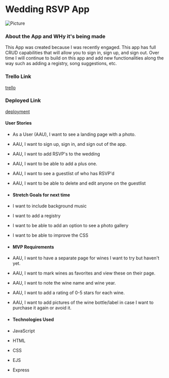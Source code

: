 # Wedding RSVP App
![Picture](https://images.unsplash.com/photo-1534875611686-50fe95ae2624?q=80&w=1944&auto=format&fit=crop&ixlib=rb-4.0.3&ixid=M3wxMjA3fDB8MHxwaG90by1wYWdlfHx8fGVufDB8fHx8fA%3D%3D)

### About the App and WHy it's being made
  This App was created because I was recently engaged. This app has full CRUD capabilities that will allow you to sign in, sign up, and sign out. Over time I will continue to build on this app and add new functionalities along the way such as adding a registry, song suggestions, etc. 
  
### Trello Link
[trello]([https://www.npmjs.com/package/express](https://trello.com/b/Iqrs0e6u/project-2-planning))

### Deployed Link
[deployment]()

#### User Stories
* As a User (AAU), I want to see a landing page with a photo.
* AAU, I want to sign up, sign in, and sign out of the app.
* AAU, I want to add RSVP's to the wedding
* AAU, I want to be able to add a plus one.
* AAU, I want to see a guestlist of who has RSVP'd
* AAU, I want to be able to delete and edit anyone on the guestlist

* #### Stretch Goals for next time
* I want to include background music
* I want to add a registry
* I want to be able to add an option to see a photo gallery
* I want to be able to improve the CSS

* #### MVP Requirements
* AAU, I want to have a separate page for wines I want to try but haven't yet.
* AAU, I want to mark wines as favorites and view these on their page.
* AAU, I want to note the wine name and wine year.
* AAU, I want to add a rating of 0-5 stars for each wine.
* AAU, I want to add pictures of the wine bottle/label in case I want to purchase it again or avoid it.

* #### Technologies Used
* JavaScript
* HTML
* CSS
* EJS
* Express
